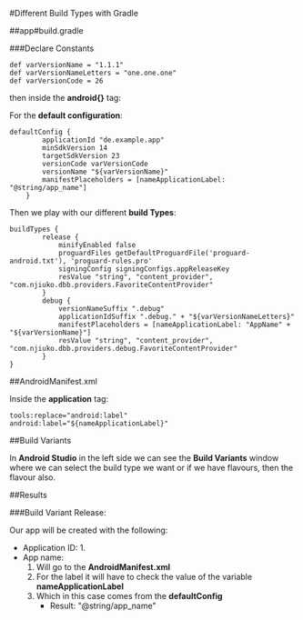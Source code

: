 #Different Build Types with Gradle


##app#build.gradle

###Declare Constants

~~~android
def varVersionName = "1.1.1"
def varVersionNameLetters = "one.one.one"
def varVersionCode = 26
~~~

then inside the **android{}** tag:

For the **default configuration**:

~~~android
defaultConfig {
        applicationId "de.example.app"
        minSdkVersion 14
        targetSdkVersion 23
        versionCode varVersionCode
        versionName "${varVersionName}"
        manifestPlaceholders = [nameApplicationLabel: "@string/app_name"]
    }
~~~

Then we play with our different **build Types**:

~~~android
buildTypes {
        release {
            minifyEnabled false
            proguardFiles getDefaultProguardFile('proguard-android.txt'), 'proguard-rules.pro'
            signingConfig signingConfigs.appReleaseKey
            resValue "string", "content_provider", "com.njiuko.dbb.providers.FavoriteContentProvider"
        }
        debug {
        	versionNameSuffix ".debug"
            applicationIdSuffix ".debug." + "${varVersionNameLetters}"
            manifestPlaceholders = [nameApplicationLabel: "AppName" + "${varVersionName}"]
            resValue "string", "content_provider", "com.njiuko.dbb.providers.debug.FavoriteContentProvider"
        }
}
~~~

##AndroidManifest.xml

Inside the **application** tag:

~~~android
tools:replace="android:label"
android:label="${nameApplicationLabel}"
~~~

##Build Variants

In **Android Studio** in the left side we can see the **Build Variants** window where we can select the build type we want or if we have flavours, then the flavour also.

##Results

###Build Variant Release:

Our app will be created with the following:


* Application ID:
	1. 
* App name: 
	1. Will go to the **AndroidManifest.xml** 
	2. For the label it will have to check the value of the variable **nameApplicationLabel** 
	3. Which in this case comes from the **defaultConfig**
		* Result: "@string/app_name"


